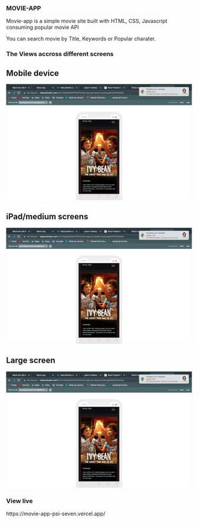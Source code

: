 ### MOVIE-APP
<p>Movie-app is a simple movie site built with HTML, CSS, Javascript consuming popular movie API</p>
<p>You can search movie by Title, Keywords or Popular charater.</p>

### The Views accross different screens 
## Mobile device
<img src="./images/blardMovi-sm.png" alt="sm-screen" width="" height="">

## iPad/medium screens
<img src="./images/blardMovi-sm.png" alt="md-screen" width="" height="">

## Large screen
<img src="./images/blardMovi-sm.png" alt="lg-screen" width="" height="">

### View live
<p>https://movie-app-psi-seven.vercel.app/</p>
